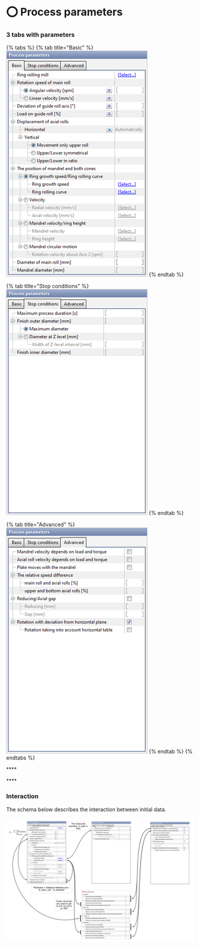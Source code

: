 # ⭕ Process parameters

### 3 tabs with parameters

{% tabs %}
{% tab title="Basic" %}
![](../.gitbook/assets/basic.png)
{% endtab %}

{% tab title="Stop conditions" %}
![](../.gitbook/assets/stop-conditions%20%283%29.png)
{% endtab %}

{% tab title="Advanced" %}
![](../.gitbook/assets/advanced%20%281%29.png)
{% endtab %}
{% endtabs %}



\*\*\*\*

\*\*\*\*

### Interaction

The schema below describes the interaction between initial data.

![](../.gitbook/assets/0.-full-schema.png)

